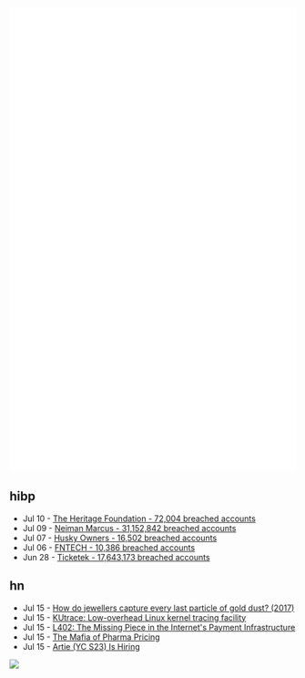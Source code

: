 ![Metrics](https://raw.githubusercontent.com/phixion/phixion/master/metrics.svg)

## hibp

<!--
for https://github.com/phixion/phixion/blob/main/.github/workflows/feeds.yml
-->
<!--START_SECTION:haveibeenpwnd-->
- Jul 10 - [The Heritage Foundation - 72,004 breached accounts](https://haveibeenpwned.com/PwnedWebsites#TheHeritageFoundation)
- Jul 09 - [Neiman Marcus - 31,152,842 breached accounts](https://haveibeenpwned.com/PwnedWebsites#NeimanMarcus)
- Jul 07 - [Husky Owners - 16,502 breached accounts](https://haveibeenpwned.com/PwnedWebsites#HuskyOwners)
- Jul 06 - [FNTECH - 10,386 breached accounts](https://haveibeenpwned.com/PwnedWebsites#RobloxDeveloperConference2024)
- Jun 28 - [Ticketek - 17,643,173 breached accounts](https://haveibeenpwned.com/PwnedWebsites#Ticketek)
<!--END_SECTION:haveibeenpwnd-->

## hn

<!--
for https://github.com/phixion/phixion/blob/main/.github/workflows/feeds.yml
-->
<!--START_SECTION:hn-->
- Jul 15 - [How do jewellers capture every last particle of gold dust? (2017)](https://www.ft.com/content/0512638c-b7c2-11e6-961e-a1acd97f622d)
- Jul 15 - [KUtrace: Low-overhead Linux kernel tracing facility](https://github.com/dicksites/KUtrace)
- Jul 15 - [L402: The Missing Piece in the Internet's Payment Infrastructure](https://l402.org/)
- Jul 15 - [The Mafia of Pharma Pricing](https://www.thebignewsletter.com/p/inside-the-mafia-of-pharma-pricing)
- Jul 15 - [Artie (YC S23) Is Hiring](https://www.ycombinator.com/companies/artie/jobs/N3AosVU-founding-engineer)
<!--END_SECTION:hn-->

<!--
for https://yhype.me
-->
![](https://hit.yhype.me/github/profile?user_id=13013670)
